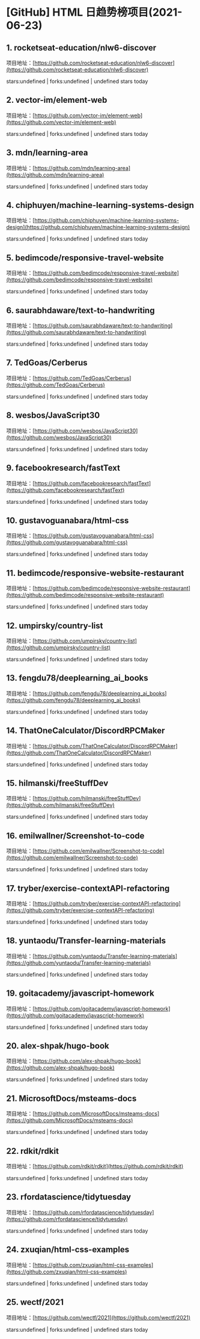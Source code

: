 # [GitHub] HTML 日趋势榜项目(2021-06-23)

## 1. rocketseat-education/nlw6-discover 

项目地址：[https://github.com/rocketseat-education/nlw6-discover](https://github.com/rocketseat-education/nlw6-discover)

stars:undefined | forks:undefined | undefined stars today 



## 2. vector-im/element-web 

项目地址：[https://github.com/vector-im/element-web](https://github.com/vector-im/element-web)

stars:undefined | forks:undefined | undefined stars today 



## 3. mdn/learning-area 

项目地址：[https://github.com/mdn/learning-area](https://github.com/mdn/learning-area)

stars:undefined | forks:undefined | undefined stars today 



## 4. chiphuyen/machine-learning-systems-design 

项目地址：[https://github.com/chiphuyen/machine-learning-systems-design](https://github.com/chiphuyen/machine-learning-systems-design)

stars:undefined | forks:undefined | undefined stars today 



## 5. bedimcode/responsive-travel-website 

项目地址：[https://github.com/bedimcode/responsive-travel-website](https://github.com/bedimcode/responsive-travel-website)

stars:undefined | forks:undefined | undefined stars today 



## 6. saurabhdaware/text-to-handwriting 

项目地址：[https://github.com/saurabhdaware/text-to-handwriting](https://github.com/saurabhdaware/text-to-handwriting)

stars:undefined | forks:undefined | undefined stars today 



## 7. TedGoas/Cerberus 

项目地址：[https://github.com/TedGoas/Cerberus](https://github.com/TedGoas/Cerberus)

stars:undefined | forks:undefined | undefined stars today 



## 8. wesbos/JavaScript30 

项目地址：[https://github.com/wesbos/JavaScript30](https://github.com/wesbos/JavaScript30)

stars:undefined | forks:undefined | undefined stars today 



## 9. facebookresearch/fastText 

项目地址：[https://github.com/facebookresearch/fastText](https://github.com/facebookresearch/fastText)

stars:undefined | forks:undefined | undefined stars today 



## 10. gustavoguanabara/html-css 

项目地址：[https://github.com/gustavoguanabara/html-css](https://github.com/gustavoguanabara/html-css)

stars:undefined | forks:undefined | undefined stars today 



## 11. bedimcode/responsive-website-restaurant 

项目地址：[https://github.com/bedimcode/responsive-website-restaurant](https://github.com/bedimcode/responsive-website-restaurant)

stars:undefined | forks:undefined | undefined stars today 



## 12. umpirsky/country-list 

项目地址：[https://github.com/umpirsky/country-list](https://github.com/umpirsky/country-list)

stars:undefined | forks:undefined | undefined stars today 



## 13. fengdu78/deeplearning_ai_books 

项目地址：[https://github.com/fengdu78/deeplearning_ai_books](https://github.com/fengdu78/deeplearning_ai_books)

stars:undefined | forks:undefined | undefined stars today 



## 14. ThatOneCalculator/DiscordRPCMaker 

项目地址：[https://github.com/ThatOneCalculator/DiscordRPCMaker](https://github.com/ThatOneCalculator/DiscordRPCMaker)

stars:undefined | forks:undefined | undefined stars today 



## 15. hilmanski/freeStuffDev 

项目地址：[https://github.com/hilmanski/freeStuffDev](https://github.com/hilmanski/freeStuffDev)

stars:undefined | forks:undefined | undefined stars today 



## 16. emilwallner/Screenshot-to-code 

项目地址：[https://github.com/emilwallner/Screenshot-to-code](https://github.com/emilwallner/Screenshot-to-code)

stars:undefined | forks:undefined | undefined stars today 



## 17. tryber/exercise-contextAPI-refactoring 

项目地址：[https://github.com/tryber/exercise-contextAPI-refactoring](https://github.com/tryber/exercise-contextAPI-refactoring)

stars:undefined | forks:undefined | undefined stars today 



## 18. yuntaodu/Transfer-learning-materials 

项目地址：[https://github.com/yuntaodu/Transfer-learning-materials](https://github.com/yuntaodu/Transfer-learning-materials)

stars:undefined | forks:undefined | undefined stars today 



## 19. goitacademy/javascript-homework 

项目地址：[https://github.com/goitacademy/javascript-homework](https://github.com/goitacademy/javascript-homework)

stars:undefined | forks:undefined | undefined stars today 



## 20. alex-shpak/hugo-book 

项目地址：[https://github.com/alex-shpak/hugo-book](https://github.com/alex-shpak/hugo-book)

stars:undefined | forks:undefined | undefined stars today 



## 21. MicrosoftDocs/msteams-docs 

项目地址：[https://github.com/MicrosoftDocs/msteams-docs](https://github.com/MicrosoftDocs/msteams-docs)

stars:undefined | forks:undefined | undefined stars today 



## 22. rdkit/rdkit 

项目地址：[https://github.com/rdkit/rdkit](https://github.com/rdkit/rdkit)

stars:undefined | forks:undefined | undefined stars today 



## 23. rfordatascience/tidytuesday 

项目地址：[https://github.com/rfordatascience/tidytuesday](https://github.com/rfordatascience/tidytuesday)

stars:undefined | forks:undefined | undefined stars today 



## 24. zxuqian/html-css-examples 

项目地址：[https://github.com/zxuqian/html-css-examples](https://github.com/zxuqian/html-css-examples)

stars:undefined | forks:undefined | undefined stars today 



## 25. wectf/2021 

项目地址：[https://github.com/wectf/2021](https://github.com/wectf/2021)

stars:undefined | forks:undefined | undefined stars today 



